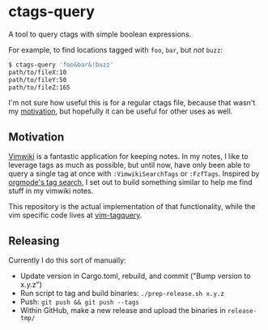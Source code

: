 # ctags-query

A tool to query ctags with simple boolean expressions.

For example, to find locations tagged with `foo`, `bar`, but _not_ `buzz`:

```sh
$ ctags-query 'foo&bar&!buzz'
path/to/fileX:10
path/to/fileY:50
path/to/fileZ:165
```

I'm not sure how useful this is for a regular ctags file, because that wasn't my [motivation](#Motivation), but hopefully it can be useful for other uses as well.


## Motivation

[Vimwiki](https://github.com/vimwiki/vimwiki) is a fantastic application for keeping notes. In my notes, I like to leverage tags as much as possible, but until now, have only been able to query a single tag at once with `:VimwikiSearchTags` or `:FzfTags`. Inspired by [orgmode's tag search](https://orgmode.org/manual/Matching-tags-and-properties.html#Match-syntax), I set out to build something similar to help me find stuff in my vimwiki notes.

This repository is the actual implementation of that functionality, while the vim specific code lives at [vim-tagquery](https://github.com/matt-snider/vim-tagquery).

## Releasing

Currently I do this sort of manually:

* Update version in Cargo.toml, rebuild, and commit ("Bump version to x.y.z")
* Run script to tag and build binaries: `./prep-release.sh x.y.z`
* Push: `git push && git push --tags`
* Within GitHub, make a new release and upload the binaries in `release-tmp/`

